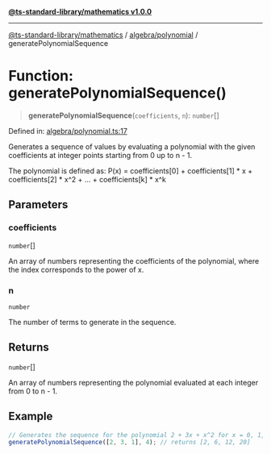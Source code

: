 [**@ts-standard-library/mathematics v1.0.0**](../../../README.md)

***

[@ts-standard-library/mathematics](../../../README.md) / [algebra/polynomial](../README.md) / generatePolynomialSequence

# Function: generatePolynomialSequence()

> **generatePolynomialSequence**(`coefficients`, `n`): `number`[]

Defined in: [algebra/polynomial.ts:17](https://github.com/gabaudette/ts-stdlib/blob/ea80ba1db09c741e99f8cb19e94e5a29b81b623b/packages/mathematics/src/algebra/polynomial.ts#L17)

Generates a sequence of values by evaluating a polynomial with the given coefficients
at integer points starting from 0 up to n - 1.

The polynomial is defined as:
  P(x) = coefficients[0] + coefficients[1] * x + coefficients[2] * x^2 + ... + coefficients[k] * x^k

## Parameters

### coefficients

`number`[]

An array of numbers representing the coefficients of the polynomial,
  where the index corresponds to the power of x.

### n

`number`

The number of terms to generate in the sequence.

## Returns

`number`[]

An array of numbers representing the polynomial evaluated at each integer from 0 to n - 1.

## Example

```ts
// Generates the sequence for the polynomial 2 + 3x + x^2 for x = 0, 1, 2, 3
generatePolynomialSequence([2, 3, 1], 4); // returns [2, 6, 12, 20]
```
